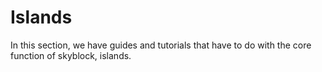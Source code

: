 # Islands
In this section, we have guides and tutorials that have to do with the core function of skyblock, islands. 
